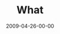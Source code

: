 ---
layout: message
category: message
series: "Filled"
title: "What"
date: 2009-04-26-00-00
message_id: 560
sc-permalink-url: "http://soundcloud.com/crdschurch/filled-what"
audio: "http://s3.amazonaws.com/crossroads-media/messages/audio/Filled2.mp3"
audio-duration: "35:06"
notes-description: ""
notes: "http://s3.amazonaws.com/crossroads-media/documents/SN_4_25-26_09.pdf"
notes-title: "Filled&#58; What? (Study Notes)"
program: "http://s3.amazonaws.com/crossroads-media/documents/0425_26Program.pdf"
description: "Chuck Mingo discusses the role of the Holy Spirit in the lives of Jesus followers."
video: "http://s3.amazonaws.com/crossroads-media/messages/video/Filled2.mp4"
video-duration: "35:06"
yt-video-id: "tf1cIW7N4qE"
video-image: "http://s3.amazonaws.com/crossroads-media/images/Filled2-still.jpg"
tag: 
 - mingo
 - holy-spirit
 - holy-ghost
 - filled
 - water
 - power
 - light-bulb
explicit: false
---